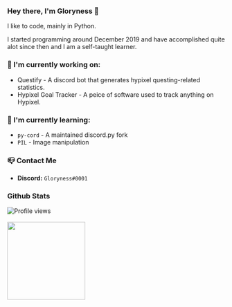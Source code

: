 ### Hey there, I'm Gloryness 👋

I like to code, mainly in Python.

I started programming around December 2019 and have accomplished quite alot since then and I am a self-taught learner.

### 🔭 I'm currently working on:  
- Questify - A discord bot that generates hypixel questing-related statistics.
- Hypixel Goal Tracker - A peice of software used to track anything on Hypixel.

### 🌱 I'm currently learning:
- `py-cord` - A maintained discord.py fork
- `PIL` - Image manipulation

### 📪 Contact Me
- **Discord:** `Gloryness#0001`

### Github Stats
![Profile views](https://gpvc.arturio.dev/Gloryness)<br><br>
<img height="180em" src="https://github-readme-stats.vercel.app/api?username=Gloryness&count_private=true&show_icons=true&theme=radical" />
